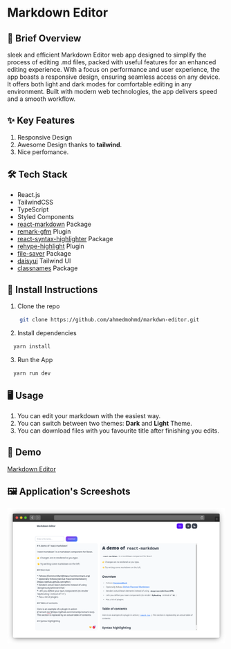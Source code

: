 # Markdown Editor

## 🚀 Brief Overview

sleek and efficient Markdown Editor web app designed to simplify the process of editing .md files, packed with useful features for an enhanced editing experience. With a focus on performance and user experience, the app boasts a responsive design, ensuring seamless access on any device. It offers both light and dark modes for comfortable editing in any environment. Built with modern web technologies, the app delivers speed and a smooth workflow.

## ✨ Key Features

1. Responsive Design
2. Awesome Design thanks to **tailwind**.
3. Nice perfomance.

## 🛠️ Tech Stack

- React.js
- TailwindCSS
- TypeScript
- Styled Components
- [react-markdown](https://www.npmjs.com/package/react-markdown) Package
- [remark-gfm](https://www.npmjs.com/package/remark-gfm) Plugin
- [react-syntax-highlighter](https://www.npmjs.com/package/react-syntax-highlighter) Package
- [rehype-highlight](https://github.com/rehypejs/rehype-highlight) Plugin
- [file-saver](https://www.npmjs.com/package/file-saver) Package
- [daisyui](https://daisyui.com/) Tailwind UI
- [classnames](https://www.npmjs.com/package/classnames) Package

## 🔧 Install Instructions

1. Clone the repo

```bash
    git clone https://github.com/ahmedmohmd/markdwn-editor.git

```

2. Install dependencies

```bash
  yarn install

```

3. Run the App

```bash
  yarn run dev

```

## 🖥️ Usage

1. You can edit your markdown with the easiest way.
2. You can switch between two themes: **Dark** and **Light** Theme.
3. You can download files with you favourite title after finishing you edits.

## 👀 Demo

[Markdown Editor](https://markdown-e.vercel.app/)

## 🖼️ Application's Screeshots

![Markdown Editro](https://github.com/ahmedmohmd/markdown-editor/blob/main/app-screenshot.png?raw=true)
